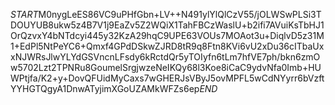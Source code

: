 $START$M0nygLeES86VC9uPHfGbn+LV++N491ylYlQlCzV55/jOLWSwPLSi3TDOUYUB8ukw5z4B7V1j9EaZv5Z2WQiX1TahFBCzWaslU+b2ifi7AVuiKsTbHJ1OrQzvxY4bNTdcyi445y32KzA29hqC9UPE63VOUs7MOAot3u+DiqlvD5z31M1+EdPl5NtPeYC6+Qmxf4GPdDSkwZJRD8tR9q8Ftn8KVi6vU2xDu36cITbaUxxNJWRsJlwYLYdGSVncnLFsdy6kRctdQr5yTOIyfn6tLm7hfVE7ph/bkn6zmOw5702Lzt2TPNRu8GoumelSrgjwzeNeIKQy68l3Koe8iCaC9ydvNfa0Imb+HUWPtjfa/K2+y+DovQFUidMyCaxs7wGHERJsVByJ5ovMPFL5wCdNYyrr6bVzftYYHGTQgyA1DnwATyjimXGoUZAMkWFZs6ep$END$